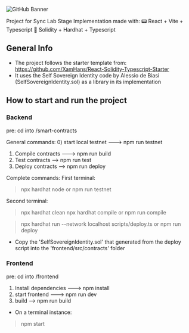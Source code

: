 ![GitHub Banner](https://user-images.githubusercontent.com/40567147/159485872-7f63766a-3c91-48dc-aa37-fb5894232acc.png)

Project for Sync Lab Stage Implementation made with:
:pager: React + Vite + Typescript
 :page_with_curl: Solidity + Hardhat + Typescript

## General Info
- The project follows the starter template from: https://github.com/XamHans/React-Solidity-Typescript-Starter
- It uses the Self Sovereign Identity code by Alessio de Biasi (SelfSovereignIdentity.sol) as a library in its implementation

## How to start and run the project

### Backend

pre: cd into /smart-contracts

General commands:
0) start local testnet ---> npm run testnet
1) Compile contracts ---> npm run build
2) Test contracts -->     npm run test
3) Deploy contracts -->   npm run deploy

Complete commands:
First terminal:
> npx hardhat node 
or
> npm run testnet

Second terminal:
> npx hardhat clean 
> npx hardhat compile
or
> npm run compile

> npx hardhat run --network localhost scripts/deploy.ts
or
> npm run deploy

- Copy the 'SelfSovereignIdentity.sol' that generated from the deploy script into the 'frontend/src/contracts' folder

### Frontend
pre: cd into /frontend

1) Install dependencies ---> npm install
2) start frontend ---> npm run dev
3) build --> npm run build

- On a terminal instance: 
> npm start